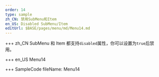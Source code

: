 ```yaml
---
order: 14
type: sample
zh_CN: 禁用SubMenu和Item
en_US: Disabled SubMenu/Item
editUrl: $BASE/pages/menu/md/Menu14.md
---
```


+++ zh_CN
SubMenu 和 Item 都支持<Code>disabled</Code>属性，你可以设置为<Code>true</Code>后禁用。

+++ en_US
Menu14

+++ SampleCode
fileName: Menu14
